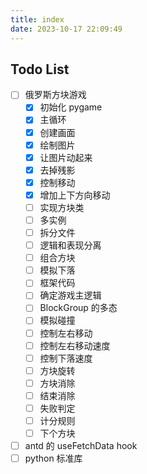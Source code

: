 ```yaml
---
title: index
date: 2023-10-17 22:09:49
---
```


## Todo List

- [ ] 俄罗斯方块游戏
  - [x] 初始化 pygame
  - [x] 主循环
  - [x] 创建画面
  - [x] 绘制图片
  - [x] 让图片动起来
  - [x] 去掉残影
  - [x] 控制移动
  - [x] 增加上下方向移动
  - [ ] 实现方块类
  - [ ] 多实例
  - [ ] 拆分文件
  - [ ] 逻辑和表现分离
  - [ ] 组合方块
  - [ ] 模拟下落
  - [ ] 框架代码
  - [ ] 确定游戏主逻辑
  - [ ] BlockGroup 的多态
  - [ ] 模拟碰撞
  - [ ] 控制左右移动
  - [ ] 控制左右移动速度
  - [ ] 控制下落速度
  - [ ] 方块旋转
  - [ ] 方块消除
  - [ ] 结束消除
  - [ ] 失败判定
  - [ ] 计分规则
  - [ ] 下个方块
- [ ] antd 的 useFetchData hook
- [ ] python 标准库
